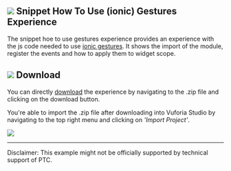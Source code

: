 ## ![](https://placehold.it/16/5BB73B/ffffff?text=+) Snippet How To Use (ionic) Gestures Experience
The snippet hoe to use gestures experience provides an experience with the js code needed to use [ionic gestures](https://ionicframework.com/docs/v1/api/service/$ionicGesture/). It shows the import of the module, register the events and how to apply them to widget scope.

## ![](https://placehold.it/16/5BB73B/ffffff?text=+) Download
You can directly [download](https://github.com/ptc-ar-sharing/vuforiastudio/raw/master/Snippet%20How%20To%20Use%20(ionic)%20Gestures/Gestures.zip) the experience by navigating to the .zip file and clicking on the download button.

You're able to import the .zip file after downloading into Vuforia Studio by navigating to the top right menu and clicking on *'Import Project'*.

![](https://i.gyazo.com/dd7bc15c94f593a3c0a0636481983dcc.gif)

---

Disclaimer: This example might not be officially supported by technical support of PTC.
